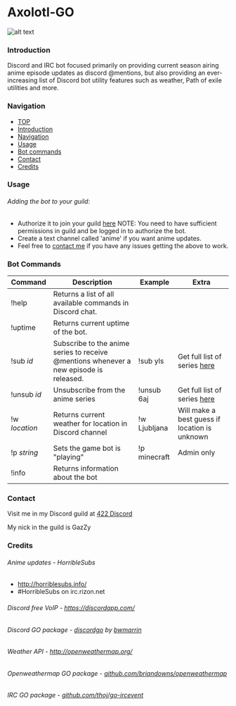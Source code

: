 # Axolotl-GO

![alt text](https://cdn.discordapp.com/avatars/185177851799011329/70c6e3e9a5763bed9fdf36510e81273a.jpg "Axolotl so moe")

### Introduction

Discord and IRC bot focused primarily on providing current season airing anime episode
updates as discord @mentions, but also providing an ever-increasing list of
Discord bot utility features such as weather, Path of exile utilities and more.

### Navigation

* [TOP](#axolotl-go)
* [Introduction](#introduction)
* [Navigation](#navigation)
* [Usage](#usage)
* [Bot commands](#bot-commands)
* [Contact](#contact)
* [Credits](#credits)

### Usage

###### Adding the bot to your guild:
* Authorize it to join your guild [here](https://discordapp.com/oauth2/authorize?client_id=185177389163085824&scope=bot&permissions=0) NOTE: You need to have sufficient permissions in guild and be logged in to authorize the bot.
* Create a text channel called 'anime' if you want anime updates.
* Feel free to [contact me](#contact) if you have any issues getting the above to work.

### Bot Commands

|Command|Description|Example|Extra|
---|---|---|---
!help|Returns a list of all available commands in Discord chat.
!uptime|Returns current uptime of the bot.
!sub *id*|Subscribe to the anime series to receive @mentions whenever a new episode is released.|!sub yls|Get full list of series [here](http://axolotl-422.rhcloud.com/)
!unsub *id*|Unsubscribe from the anime series|!unsub 6aj|Get full list of series [here](http://axolotl-422.rhcloud.com/)
!w *location*|Returns current weather for location in Discord channel|!w Ljubljana|Will make a best guess if location is unknown
!p *string*|Sets the game bot is "playing"|!p minecraft|Admin only
!info|Returns information about the bot

### Contact

Visit me in my Discord guild at [422 Discord](https://discord.gg/0cO53vq26OlEojNi)

My nick in the guild is GazZy

### Credits

###### Anime updates - HorribleSubs
* <http://horriblesubs.info/>
* \#HorribleSubs on irc.rizon.net

###### Discord free VoIP - <https://discordapp.com/>

###### Discord GO package - [discordgo](https://github.com/bwmarrin/discordgo#discordgo-) by [bwmarrin](https://github.com/bwmarrin)

###### Weather API - <http://openweathermap.org/>

###### Openweathermap GO package - [github.com/briandowns/openweathermap](https://github.com/briandowns/openweathermap)

###### IRC GO package - [github.com/thoj/go-ircevent](https://github.com/thoj/go-ircevent)
